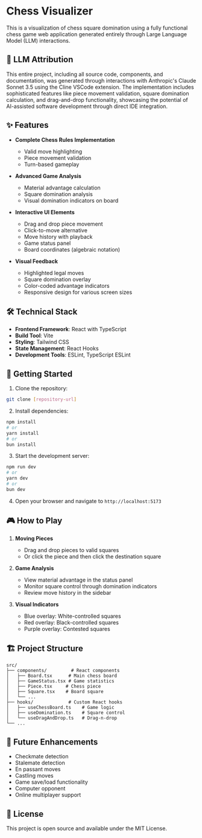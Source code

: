 # Chess Visualizer

This is a visualization of chess square domination using a fully functional chess game web application generated entirely through Large Language Model (LLM) interactions.

## 🤖 LLM Attribution

This entire project, including all source code, components, and documentation, was generated through interactions with Anthropic's Claude Sonnet 3.5 using the Cline VSCode extension. The implementation includes sophisticated features like piece movement validation, square domination calculation, and drag-and-drop functionality, showcasing the potential of AI-assisted software development through direct IDE integration.

## ✨ Features

- **Complete Chess Rules Implementation**

  - Valid move highlighting
  - Piece movement validation
  - Turn-based gameplay

- **Advanced Game Analysis**

  - Material advantage calculation
  - Square domination analysis
  - Visual domination indicators on board

- **Interactive UI Elements**

  - Drag and drop piece movement
  - Click-to-move alternative
  - Move history with playback
  - Game status panel
  - Board coordinates (algebraic notation)

- **Visual Feedback**
  - Highlighted legal moves
  - Square domination overlay
  - Color-coded advantage indicators
  - Responsive design for various screen sizes

## 🛠 Technical Stack

- **Frontend Framework**: React with TypeScript
- **Build Tool**: Vite
- **Styling**: Tailwind CSS
- **State Management**: React Hooks
- **Development Tools**: ESLint, TypeScript ESLint

## 🚀 Getting Started

1. Clone the repository:

```bash
git clone [repository-url]
```

2. Install dependencies:

```bash
npm install
# or
yarn install
# or
bun install
```

3. Start the development server:

```bash
npm run dev
# or
yarn dev
# or
bun dev
```

4. Open your browser and navigate to `http://localhost:5173`

## 🎮 How to Play

1. **Moving Pieces**

   - Drag and drop pieces to valid squares
   - Or click the piece and then click the destination square

2. **Game Analysis**

   - View material advantage in the status panel
   - Monitor square control through domination indicators
   - Review move history in the sidebar

3. **Visual Indicators**
   - Blue overlay: White-controlled squares
   - Red overlay: Black-controlled squares
   - Purple overlay: Contested squares

## 🏗 Project Structure

```
src/
├── components/         # React components
│   ├── Board.tsx      # Main chess board
│   ├── GameStatus.tsx # Game statistics
│   ├── Piece.tsx     # Chess piece
│   ├── Square.tsx    # Board square
│   └── ...
├── hooks/             # Custom React hooks
│   ├── useChessBoard.ts    # Game logic
│   ├── useDomination.ts    # Square control
│   └── useDragAndDrop.ts   # Drag-n-drop
└── ...
```

## 🎯 Future Enhancements

- Checkmate detection
- Stalemate detection
- En passant moves
- Castling moves
- Game save/load functionality
- Computer opponent
- Online multiplayer support

## 📝 License

This project is open source and available under the MIT License.
